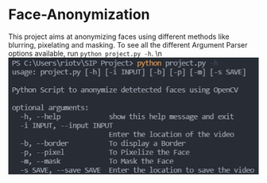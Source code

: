 # Face-Anonymization
This project aims at anonymizing faces using different methods like blurring, pixelating and masking.
To see all the different Argument Parser options available, run ```python project.py -h```. \n
![](sample%20output/-h.png)
